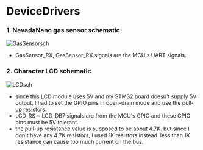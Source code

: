 # DeviceDrivers


### 1. NevadaNano gas sensor schematic

![GasSensorsch](https://user-images.githubusercontent.com/57129682/140460841-024fd175-b948-4580-989b-731239a00f9b.png)
- GasSensor_RX, GasSensor_RX signals are the MCU's UART signals.



### 2. Character LCD schematic

![LCDsch](https://user-images.githubusercontent.com/57129682/140460947-46b99565-3525-41fb-b86f-01279c1a6813.png)
- since this LCD module uses 5V and my STM32 board doesn't supply 5V output, I had to set the GPIO pins in open-drain mode and use the pull-up resistors. 
- LCD_RS ~ LCD_DB7 signals are from the MCU's GPIO and these GPIO pins must be 5V tolerant.
- the pull-up resistance value is supposed to be about 4.7K. but since I don't have any 4.7K resistors, I used 1K resistors instead. less than 1K resistance can cause too much current on the bus.
